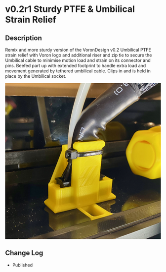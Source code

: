 # v0.2r1 Sturdy PTFE & Umbilical Strain Relief

 ## Description 

Remix and more sturdy version of the VoronDesign v0.2 Umbilical PTFE strain relief with Voron logo and additional riser and zip tie to secure the Umbilical cable to minimise motion load and strain on its connector and pins.
Beefed part up with extended footprint to handle extra load and movement generated by tethered umbilical cable.  Clips in and is held in place by the Umbilical socket.

![Sturdy_Umbilical_&_PTFE_Strain_Relief.png](images/Sturdy_Umbilical_&_PTFE_Strain_Relief.png)


## Change Log

* Published
